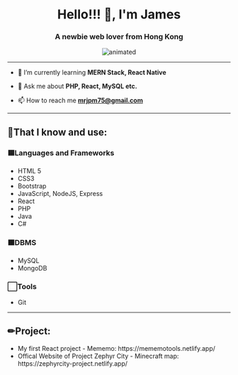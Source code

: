 <h1 align="center">Hello!!! 👋, I'm James</h1>

<h3 align="center">A newbie web lover from Hong Kong</h3>

<p align="center">
  <img src="https://media.giphy.com/media/iIqmM5tTjmpOB9mpbn/giphy.gif" alt="animated" />
</p>

<hr>

- 🌱 I’m currently learning **MERN Stack, React Native**

- 💬 Ask me about **PHP, React, MySQL etc.**

- 📫 How to reach me **mrjpm75@gmail.com**

<hr>

<h2 align="left">🧐That I know and use:</h2>

<h3 align="left">🟦Languages and Frameworks</h3>
<ul>
  <li>HTML 5</li>
  <li>CSS3</li>
  <li>Bootstrap</li>
  <li>JavaScript, NodeJS, Express</li>
  <li>React</li>
  <li>PHP</li>
  <li>Java</li>
  <li>C#</li>
</ul>

<h3 align="left">🟧DBMS</h3>
<ul>
  <li>MySQL</li>
  <li>MongoDB</li>
</ul>

<h3 align="left">⬜Tools</h3>
<ul>
  <li>Git</li>
</ul>

<hr>

<h2 align="left">✏Project:</h2>
<ul>
  <li>My first React project - Mememo: https://mememotools.netlify.app/</li>
  <li>Offical Website of Project Zephyr City - Minecraft map: https://zephyrcity-project.netlify.app/</li>
</ul>
